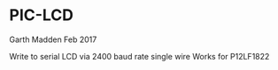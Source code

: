 # PIC-LCD


Garth Madden 
Feb 2017

Write to serial LCD via 2400 baud rate single wire
Works for P12LF1822

